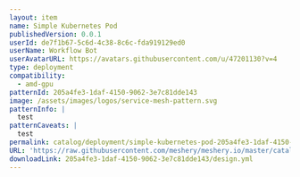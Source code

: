 ```yaml
---
layout: item
name: Simple Kubernetes Pod
publishedVersion: 0.0.1
userId: de7f1b67-5c6d-4c38-8c6c-fda919129ed0
userName: Workflow Bot
userAvatarURL: https://avatars.githubusercontent.com/u/47201130?v=4
type: deployment
compatibility:
  - amd-gpu
patternId: 205a4fe3-1daf-4150-9062-3e7c81dde143
image: /assets/images/logos/service-mesh-pattern.svg
patternInfo: |
  test
patternCaveats: |
  test
permalink: catalog/deployment/simple-kubernetes-pod-205a4fe3-1daf-4150-9062-3e7c81dde143.html
URL: 'https://raw.githubusercontent.com/meshery/meshery.io/master/catalog/205a4fe3-1daf-4150-9062-3e7c81dde143/0.0.1/design.yml'
downloadLink: 205a4fe3-1daf-4150-9062-3e7c81dde143/design.yml
---
```


